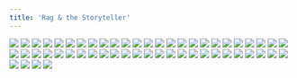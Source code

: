 ```yaml
---
title: 'Rag & the Storyteller'
---
```


![](modern148.jpg)
![](modern149.jpg)
![](modern150.jpg)
![](modern151.jpg)
![](modern152.jpg)
![](modern153.jpg)
![](modern154.jpg)
![](modern155.jpg)
![](modern156.jpg)
![](modern157.jpg)
![](modern158.jpg)
![](modern159.jpg)
![](modern160.jpg)
![](modern161.jpg)
![](modern162.jpg)
![](modern163.jpg)
![](modern164.jpg)
![](modern165.jpg)
![](modern166.jpg)
![](modern167.jpg)
![](modern168.jpg)
![](modern169.jpg)
![](modern170.jpg)
![](modern171.jpg)
![](modern172.jpg)
![](modern173.jpg)
![](modern174.jpg)
![](modern175.jpg)
![](modern176.jpg)
![](modern177.jpg)
![](modern178.jpg)
![](modern179.jpg)
![](modern180.jpg)
![](modern181.jpg)
![](modern182.jpg)
![](modern183.jpg)
![](modern184.jpg)
![](modern185.jpg)
![](modern186.jpg)
![](modern187.jpg)
![](modern188.jpg)
![](modern189.jpg)
![](modern190.jpg)
![](modern191.jpg)
![](modern192.jpg)
![](modern193.jpg)
![](modern194.jpg)
![](modern195.jpg)
![](modern196.jpg)
![](modern197.jpg)
![](modern198.jpg)
![](modern199.jpg)
![](modern200.jpg)
![](modern201.jpg)